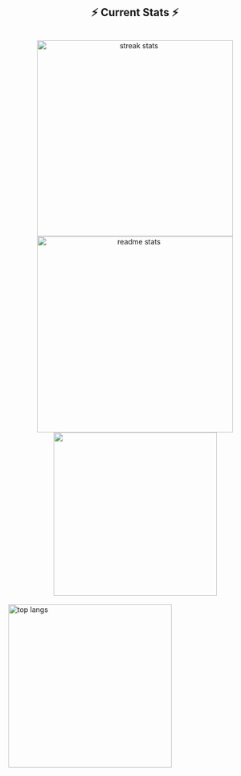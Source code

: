 
  <h2 align="center">⚡ Current Stats ⚡</h2>
<br>
<div align=center>
  <img width=390 src="https://streak-stats.demolab.com/?user=aarushibhatia12&count_private=true&theme=react&border_radius=10" alt="streak stats"/>
  <img width=390 src="https://github-readme-stats.vercel.app/api?username=aarushibhatia12&show_icons=true&theme=react&rank_icon=github&border_radius=10" alt="readme stats" />
  <img width=325 align="center" src="https://github-readme-stats.vercel.app/api/top-langs/?username=aarushibhatia12&layout=compact&theme=react&border_radius=10&size_weight=0.5&count_weight=0.5&alt="top langs" />
</div>

  <br/>

  <img width=325 align="center" src="https://github-readme-stats.vercel.app/api/top-langs/?username=aarushibhatia12&layout=compact&theme=react&border_radius=10&size_weight=0.5&count_weight=0.5&exclude_repo=github-readme-stats" alt="top langs" />
</div>

  <br/>

<br/><br/>